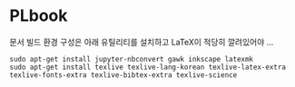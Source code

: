 # PLbook
문서 빌드 환경 구성은 아래 유틸리티를 설치하고 LaTeX이 적당히 깔려있어야 ...
```
sudo apt-get install jupyter-nbconvert gawk inkscape latexmk 
sudo apt-get install texlive texlive-lang-korean texlive-latex-extra texlive-fonts-extra texlive-bibtex-extra texlive-science
```
